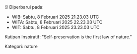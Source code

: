 ⏰ Diperbarui pada:
- WIB: Sabtu, 8 Februari 2025 21.23.03 UTC
- WITA: Sabtu, 8 Februari 2025 22.23.03 UTC
- WIT: Sabtu, 8 Februari 2025 23.23.03 UTC

Kutipan Inspiratif:
"Self-preservation is the first law of nature."


Kategori: nature

